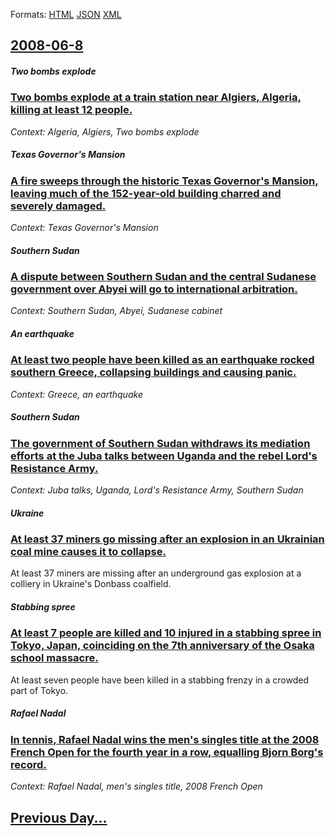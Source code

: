 
Formats: [HTML](2008/06/8/index.html)  [JSON](2008/06/8/index.json)  [XML](2008/06/8/index.xml)  

## [2008-06-8](/news/2008/06/8/index.md)

##### Two bombs explode
### [ Two bombs explode at a train station near Algiers, Algeria, killing at least 12 people. ](/news/2008/06/8/two-bombs-explode-at-a-train-station-near-algiers-algeria-killing-at-least-12-people.md)
_Context: Algeria, Algiers, Two bombs explode_

##### Texas Governor's Mansion
### [ A fire sweeps through the historic Texas Governor's Mansion, leaving much of the 152-year-old building charred and severely damaged. ](/news/2008/06/8/a-fire-sweeps-through-the-historic-texas-governor-s-mansion-leaving-much-of-the-152-year-old-building-charred-and-severely-damaged.md)
_Context: Texas Governor's Mansion_

##### Southern Sudan
### [ A dispute between Southern Sudan and the central Sudanese government over Abyei will go to international arbitration. ](/news/2008/06/8/a-dispute-between-southern-sudan-and-the-central-sudanese-government-over-abyei-will-go-to-international-arbitration.md)
_Context: Southern Sudan, Abyei, Sudanese cabinet_

##### An earthquake
### [ At least two people have been killed as an earthquake rocked southern Greece, collapsing buildings and causing panic. ](/news/2008/06/8/at-least-two-people-have-been-killed-as-an-earthquake-rocked-southern-greece-collapsing-buildings-and-causing-panic.md)
_Context: Greece, an earthquake_

##### Southern Sudan
### [ The government of Southern Sudan withdraws its mediation efforts at the Juba talks between Uganda and the rebel Lord's Resistance Army. ](/news/2008/06/8/the-government-of-southern-sudan-withdraws-its-mediation-efforts-at-the-juba-talks-between-uganda-and-the-rebel-lord-s-resistance-army.md)
_Context: Juba talks, Uganda, Lord's Resistance Army, Southern Sudan_

##### Ukraine
### [ At least 37 miners go missing after an explosion in an Ukrainian coal mine causes it to collapse. ](/news/2008/06/8/at-least-37-miners-go-missing-after-an-explosion-in-an-ukrainian-coal-mine-causes-it-to-collapse.md)
At least 37 miners are missing after an underground gas explosion at a colliery in Ukraine&#39;s Donbass coalfield.

##### Stabbing spree
### [ At least 7 people are killed and 10 injured in a stabbing spree in Tokyo, Japan, coinciding on the 7th anniversary of the Osaka school massacre. ](/news/2008/06/8/at-least-7-people-are-killed-and-10-injured-in-a-stabbing-spree-in-tokyo-japan-coinciding-on-the-7th-anniversary-of-the-osaka-school-mass.md)
At least seven people have been killed in a stabbing frenzy in a crowded part of Tokyo.

##### Rafael Nadal
### [ In tennis, Rafael Nadal wins the men's singles title at the 2008 French Open for the fourth year in a row, equalling Bjorn Borg's record. ](/news/2008/06/8/in-tennis-rafael-nadal-wins-the-men-s-singles-title-at-the-2008-french-open-for-the-fourth-year-in-a-row-equalling-bjorn-borg-s-record.md)
_Context: Rafael Nadal, men's singles title, 2008 French Open_

## [Previous Day...](/news/2008/06/7/index.md)

